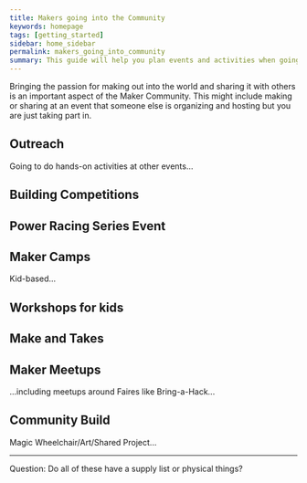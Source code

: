 ```yaml
---
title: Makers going into the Community
keywords: homepage
tags: [getting_started]
sidebar: home_sidebar
permalink: makers_going_into_community
summary: This guide will help you plan events and activities when going into the community.
---
```


Bringing the passion for making out into the world and sharing it with others is an important aspect of the Maker Community. This might include making or sharing at an event that someone else is organizing and hosting but you are just taking part in.

## Outreach

Going to do hands-on activities at other events...

## Building Competitions

## Power Racing Series Event

## Maker Camps

Kid-based...

## Workshops for kids

## Make and Takes

## Maker Meetups

...including meetups around Faires like Bring-a-Hack...

## Community Build 

Magic Wheelchair/Art/Shared Project...


---

Question: Do all of these have a supply list or physical things?